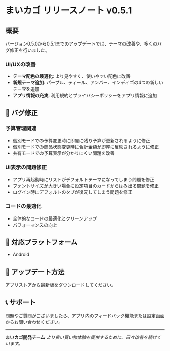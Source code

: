 # まいカゴ リリースノート v0.5.1

## 概要
バージョン0.5.0から0.5.1までのアップデートでは、テーマの改善や、多くのバグ修正を行いました。

### UI/UXの改善
- **テーマ配色の最適化**: より見やすく、使いやすい配色に改善
- **新規テーマ追加**: パープル、ティール、アンバー、インディゴの4つの新しいテーマを追加
- **アプリ情報の充実**: 利用規約とプライバシーポリシーをアプリ情報に追加


## 🐛 バグ修正

### 予算管理関連
- 個別モードでの予算変更時に即座に残り予算が更新されるように修正
- 個別モードでの商品状態変更時に合計金額が即座に反映されるように修正
- 共有モードでの予算表示が分かりにくい問題を改善

### UI表示の問題修正
- アプリ再起動時にリストがデフォルトテーマになってしまう問題を修正
- フォントサイズが大きい場合に設定項目のカードからはみ出る問題を修正
- ログイン時にデフォルトのタブが復元してしまう問題を修正

### コードの最適化
- 全体的なコードの最適化とクリーンアップ
- パフォーマンスの向上

## 📱 対応プラットフォーム
- Android

## 🔄 アップデート方法
アプリストアから最新版をダウンロードしてください。

## 📞 サポート
問題やご質問がございましたら、アプリ内のフィードバック機能または設定画面からお問い合わせください。

---

**まいカゴ開発チーム**
*より良い買い物体験を提供するために、日々改善を続けています。*
